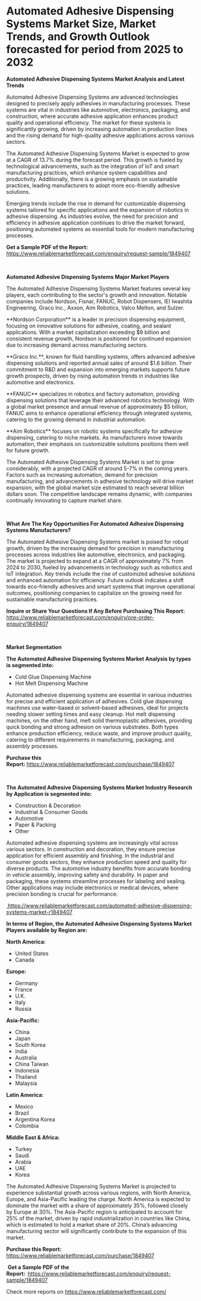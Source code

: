 <p><h1>Automated Adhesive Dispensing Systems Market Size, Market Trends, and Growth Outlook forecasted for period from 2025 to 2032</h1></p><p><strong>Automated Adhesive Dispensing Systems Market Analysis and Latest Trends</strong></p>
<p><p>Automated Adhesive Dispensing Systems are advanced technologies designed to precisely apply adhesives in manufacturing processes. These systems are vital in industries like automotive, electronics, packaging, and construction, where accurate adhesive application enhances product quality and operational efficiency. The market for these systems is significantly growing, driven by increasing automation in production lines and the rising demand for high-quality adhesive applications across various sectors.</p><p>The Automated Adhesive Dispensing Systems Market is expected to grow at a CAGR of 13.7% during the forecast period. This growth is fueled by technological advancements, such as the integration of IoT and smart manufacturing practices, which enhance system capabilities and productivity. Additionally, there is a growing emphasis on sustainable practices, leading manufacturers to adopt more eco-friendly adhesive solutions. </p><p>Emerging trends include the rise in demand for customizable dispensing systems tailored for specific applications and the expansion of robotics in adhesive dispensing. As industries evolve, the need for precision and efficiency in adhesive application continues to drive the market forward, positioning automated systems as essential tools for modern manufacturing processes.</p></p>
<p><strong>Get a Sample PDF of the Report:&nbsp;</strong> <a href="https://www.reliablemarketforecast.com/enquiry/request-sample/1849407?utm_campaign=2479&utm_medium=2&utm_source=Github&utm_content=ia&utm_term=11042025&utm_id=automated-adhesive-dispensing-systems">https://www.reliablemarketforecast.com/enquiry/request-sample/1849407</a></p>
<p>&nbsp;</p>
<p><strong>Automated Adhesive Dispensing Systems Major Market Players</strong></p>
<p><p>The Automated Adhesive Dispensing Systems Market features several key players, each contributing to the sector's growth and innovation. Notable companies include Nordson, Fisnar, FANUC, Robot Dispensers, IEI Iwashita Engineering, Graco Inc., Axxon, Aim Robotics, Valco Melton, and Sulzer.</p><p>**Nordson Corporation** is a leader in precision dispensing equipment, focusing on innovative solutions for adhesive, coating, and sealant applications. With a market capitalization exceeding $9 billion and consistent revenue growth, Nordson is positioned for continued expansion due to increasing demand across manufacturing sectors.  </p><p>**Graco Inc.**, known for fluid handling systems, offers advanced adhesive dispensing solutions and reported annual sales of around $1.6 billion. Their commitment to R&D and expansion into emerging markets supports future growth prospects, driven by rising automation trends in industries like automotive and electronics.</p><p>**FANUC** specializes in robotics and factory automation, providing dispensing solutions that leverage their advanced robotics technology. With a global market presence and annual revenue of approximately $5 billion, FANUC aims to enhance operational efficiency through integrated systems, catering to the growing demand in industrial automation.</p><p>**Aim Robotics** focuses on robotic systems specifically for adhesive dispensing, catering to niche markets. As manufacturers move towards automation, their emphasis on customizable solutions positions them well for future growth.</p><p>The Automated Adhesive Dispensing Systems Market is set to grow considerably, with a projected CAGR of around 5-7% in the coming years. Factors such as increasing automation, demand for precision manufacturing, and advancements in adhesive technology will drive market expansion, with the global market size estimated to reach several billion dollars soon. The competitive landscape remains dynamic, with companies continually innovating to capture market share.</p></p>
<p>&nbsp;</p>
<p><strong>What Are The Key Opportunities For Automated Adhesive Dispensing Systems Manufacturers?</strong></p>
<p><p>The Automated Adhesive Dispensing Systems market is poised for robust growth, driven by the increasing demand for precision in manufacturing processes across industries like automotive, electronics, and packaging. The market is projected to expand at a CAGR of approximately 7% from 2024 to 2030, fueled by advancements in technology such as robotics and IoT integration. Key trends include the rise of customized adhesive solutions and enhanced automation for efficiency. Future outlook indicates a shift towards eco-friendly adhesives and smart systems that improve operational outcomes, positioning companies to capitalize on the growing need for sustainable manufacturing practices.</p></p>
<p><strong>Inquire or Share Your Questions If Any Before Purchasing This Report:</strong> <a href="https://www.reliablemarketforecast.com/enquiry/pre-order-enquiry/1849407?utm_campaign=2479&utm_medium=2&utm_source=Github&utm_content=ia&utm_term=11042025&utm_id=automated-adhesive-dispensing-systems">https://www.reliablemarketforecast.com/enquiry/pre-order-enquiry/1849407</a></p>
<p>&nbsp;</p>
<p><strong>Market Segmentation</strong></p>
<p><strong>The Automated Adhesive Dispensing Systems Market Analysis by types is segmented into:</strong></p>
<p><ul><li>Cold Glue Dispensing Machine</li><li>Hot Melt Dispensing Machine</li></ul></p>
<p><p>Automated adhesive dispensing systems are essential in various industries for precise and efficient application of adhesives. Cold glue dispensing machines use water-based or solvent-based adhesives, ideal for projects needing slower setting times and easy cleanup. Hot melt dispensing machines, on the other hand, melt solid thermoplastic adhesives, providing quick bonding and strong adhesion on various substrates. Both types enhance production efficiency, reduce waste, and improve product quality, catering to different requirements in manufacturing, packaging, and assembly processes.</p></p>
<p><strong>Purchase this Report:&nbsp;</strong><a href="https://www.reliablemarketforecast.com/purchase/1849407?utm_campaign=2479&utm_medium=2&utm_source=Github&utm_content=ia&utm_term=11042025&utm_id=automated-adhesive-dispensing-systems">https://www.reliablemarketforecast.com/purchase/1849407</a></p>
<p>&nbsp;</p>
<p><strong>The Automated Adhesive Dispensing Systems Market Industry Research by Application is segmented into:</strong></p>
<p><ul><li>Construction & Decoration</li><li>Industrial & Consumer Goods</li><li>Automotive</li><li>Paper & Packing</li><li>Other</li></ul></p>
<p><p>Automated adhesive dispensing systems are increasingly vital across various sectors. In construction and decoration, they ensure precise application for efficient assembly and finishing. In the industrial and consumer goods sectors, they enhance production speed and quality for diverse products. The automotive industry benefits from accurate bonding in vehicle assembly, improving safety and durability. In paper and packaging, these systems streamline processes for labeling and sealing. Other applications may include electronics or medical devices, where precision bonding is crucial for performance.</p></p>
<p><a href="https://www.reliablemarketforecast.com/automated-adhesive-dispensing-systems-market-r1849407?utm_campaign=2479&utm_medium=2&utm_source=Github&utm_content=ia&utm_term=11042025&utm_id=automated-adhesive-dispensing-systems">&nbsp;https://www.reliablemarketforecast.com/automated-adhesive-dispensing-systems-market-r1849407</a></p>
<p><strong>In terms of Region, the Automated Adhesive Dispensing Systems Market Players available by Region are:</strong></p>
<p>
    <p> <strong> North America: </strong>
        <ul>
            <li>United States</li>
            <li>Canada</li>
        </ul>
        </p> 
    <p> <strong> Europe: </strong>
        <ul>
            <li>Germany</li>
            <li>France</li>
            <li>U.K.</li>
            <li>Italy</li>
            <li>Russia</li>
        </ul>
        </p> 
    <p> <strong> Asia-Pacific: </strong>
        <ul>
            <li>China</li>
            <li>Japan</li>
            <li>South Korea</li>
            <li>India</li>
            <li>Australia</li>
            <li>China Taiwan</li>
            <li>Indonesia</li>
            <li>Thailand</li>
            <li>Malaysia</li>
        </ul>
        </p> 
    <p> <strong> Latin America: </strong>
        <ul>
            <li>Mexico</li>
            <li>Brazil</li>
            <li>Argentina Korea</li>
            <li>Colombia</li>
        </ul>
        </p> 
    <p> <strong> Middle East & Africa: </strong>
        <ul>
            <li>Turkey</li>
            <li>Saudi</li>
            <li>Arabia</li>
            <li>UAE</li>
            <li>Korea</li>
        </ul>
    </p>
    </p>
<p><p>The Automated Adhesive Dispensing Systems Market is projected to experience substantial growth across various regions, with North America, Europe, and Asia-Pacific leading the charge. North America is expected to dominate the market with a share of approximately 35%, followed closely by Europe at 30%. The Asia-Pacific region is anticipated to account for 25% of the market, driven by rapid industrialization in countries like China, which is estimated to hold a market share of 20%. China’s advancing manufacturing sector will significantly contribute to the expansion of this market.</p></p>
<p><strong>Purchase this Report: </strong><a href="https://www.reliablemarketforecast.com/purchase/1849407?utm_campaign=2479&utm_medium=2&utm_source=Github&utm_content=ia&utm_term=11042025&utm_id=automated-adhesive-dispensing-systems">https://www.reliablemarketforecast.com/purchase/1849407</a></p>
<p>&nbsp;<strong>Get a Sample PDF of the Report:&nbsp;&nbsp;</strong><a href="https://www.reliablemarketforecast.com/enquiry/request-sample/1849407?utm_campaign=2479&utm_medium=2&utm_source=Github&utm_content=ia&utm_term=11042025&utm_id=automated-adhesive-dispensing-systems">https://www.reliablemarketforecast.com/enquiry/request-sample/1849407</a></p>
<p><strong></strong></p>
<p>Check more reports on <a href="https://www.reliablemarketforecast.com/?utm_campaign=2479&utm_medium=2&utm_source=Github&utm_content=ia&utm_term=11042025&utm_id=automated-adhesive-dispensing-systems">https://www.reliablemarketforecast.com/</a></p>